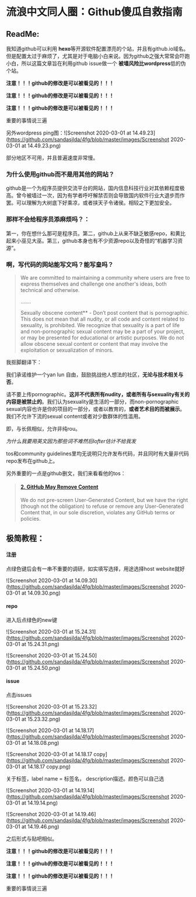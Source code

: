 

# 流浪中文同人圈：Github傻瓜自救指南

## ReadMe:

我知道github可以利用 **hexo**等开源软件配置漂亮的个站，并且有github.io域名。但是配置太过于麻烦了，尤其是对于电脑小白来说。因为github之强大常常会吓跑小白，所以这篇文章旨在利用github issue做一个 **被墙风险比wordpress**低的伪个站。

**注意！！！github的修改是可以被看见的！！！**

**注意！！！github的修改是可以被看见的！！！**

**注意！！！github的修改是可以被看见的！！！**

重要的事情说三遍

另外wordpress ping图：![Screenshot 2020-03-01 at 14.49.23](https://github.com/sandasjlda/4fg/blob/master/images/Screenshot 2020-03-01 at 14.49.23.png)


部分地区不可用，并且普遍速度非常慢。

### 为什么使用github而不是用其他的网站？

github是一个为程序员提供交流平台的网站，国内信息科技行业对其依赖程度极高。曾今被墙过一次，因为有学者呼吁解禁否则会导致国内软件行业大退步而作罢。可以理解为大树底下好乘凉，或者挟天子令诸侯。相较之下更加安全。

### 那样不会给程序员添麻烦吗？：

第一，你在想什么那可是程序员。第二，github上从来不缺乏敏感repo，和黄比起来小巫见大巫。第三，github本身也有不少资源repo以及奇怪的“机器学习资源”。

### 啊，写代码的网站能写文吗？能写皇吗？



> We are committed to maintaining a community where users are free to express themselves and challenge one another's ideas, both technical and otherwise. 
>
> .......
>
> Sexually obscene content** - Don’t post content that is pornographic. This does not mean that all nudity, or all code and content related to sexuality, is prohibited. We recognize that sexuality is a part of life and non-pornographic sexual content may be a part of your project, or may be presented for educational or artistic purposes. We do not allow obscene sexual content or content that may involve the exploitation or sexualization of minors.

我抠脚翻译下：

我们承诺维护一个yan lun 自由，鼓励挑战他人想法的社区，**无论与技术相关与否**。

请不要上传pornographic。**这并不代表所有nudity，或者所有与sexuality有关的内容是被禁止的**。我们认为sexuality是生活的一部分，而non-pornographic sexual内容也许是你的项目的一部分，或者以教育的，**或者艺术目的而被展示**。我们不允许下流的sexual content或者对少数群体的性滥用。

即，与长佩相似，允许非纯rou。

*为什么我要用英文因为那些词不难然后lofter估计不给我发*

tos和community guidelines里均无说明只允许发布代码，并且同时有大量非代码repo发布在github上。

另外重要的一点是github删文，我们来看看他的tos：

> #### [2. GitHub May Remove Content](https://help.github.com/en/github/site-policy/github-terms-of-service#2-github-may-remove-content)
>
> We do not pre-screen User-Generated Content, but we have the right (though not the obligation) to refuse or remove any User-Generated Content that, in our sole discretion, violates any GitHub terms or policies.



## 极简教程：

#### 注册

点绿色键后会有一串不重要的调研，如实填写选择，用途选择host website就好

![Screenshot 2020-03-01 at 14.09.30](https://github.com/sandasjlda/4fg/blob/master/images/Screenshot 2020-03-01 at 14.09.30.png)



#### repo

进入后点绿色的new键

![Screenshot 2020-03-01 at 15.24.31](https://github.com/sandasjlda/4fg/blob/master/images/Screenshot 2020-03-01 at 15.24.31.png)

![Screenshot 2020-03-01 at 15.24.50](https://github.com/sandasjlda/4fg/blob/master/images/Screenshot 2020-03-01 at 15.24.50.png)

#### issue

点击issues

![Screenshot 2020-03-01 at 15.23.32](https://github.com/sandasjlda/4fg/blob/master/images/Screenshot 2020-03-01 at 15.23.32.png)

![Screenshot 2020-03-01 at 14.18.17](https://github.com/sandasjlda/4fg/blob/master/images/Screenshot 2020-03-01 at 14.18.08.png)



![Screenshot 2020-03-01 at 14.18.17 copy](https://github.com/sandasjlda/4fg/blob/master/images/Screenshot 2020-03-01 at 14.18.17 copy.png)

关于标签，label name = 标签名， description描述。颜色可以自己选

![Screenshot 2020-03-01 at 14.19.14](https://github.com/sandasjlda/4fg/blob/master/images/Screenshot 2020-03-01 at 14.19.14.png)

![Screenshot 2020-03-01 at 14.19.46](https://github.com/sandasjlda/4fg/blob/master/images/Screenshot 2020-03-01 at 14.19.46.png)



之后形式与贴吧相似。

**注意！！！github的修改是可以被看见的！！！**

**注意！！！github的修改是可以被看见的！！！**

**注意！！！github的修改是可以被看见的！！！**

重要的事情说三遍
